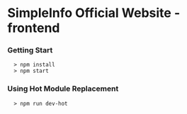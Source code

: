 # SimpleInfo Official Website -frontend

### Getting Start ###
```
  > npm install
  > npm start
```

### Using Hot Module Replacement ###
```
  > npm run dev-hot
```
